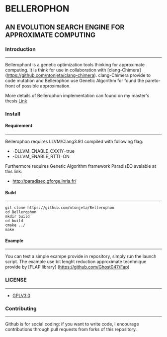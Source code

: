 # BELLEROPHON #
## AN EVOLUTION SEARCH ENGINE FOR APPROXIMATE COMPUTING ##





### Introduction ###
------------


Bellerophont is a genetic optimization tools thinking for approximate computing.
It is think for use in collaboration with [clang-Chimera] (https://github.com/ntonjeta/clang-chimera). clang-Chimera provide to code mutation and Bellerophon use Genetic Algorithm for found the pareto-front of possible approximation. 

More details of Bellerophon implementation can found on my master's thesis 
[Link](null) 


### Install ###

#### Requirement ####
-------------

Bellerophon requires LLVM/Clang3.9.1 compiled with following flag: 

* -DLLVM_ENABLE_CXX1Y=true
* -DLLVM_ENABLE_RTTI=ON

Furthermore requires Genetic Algorithm framework ParadisEO avaiable at this link:
 
* http://paradiseo.gforge.inria.fr/


#### Build ####
--------

    git clone https://github.com/ntonjeta/Bellerophon
    cd Bellerophon
    mkdir build
    cd build
    cmake ../ 
    make

#### Example ####
-------- 

You can test a simple exampe provide in repository, simply run the launch script.
The example use bit lenght reduction approximate tecnhnique provide by [FLAP library] (https://github.com/Ghost047/Fap) 

### LICENSE ###
--------

* [GPLV3.0](https://www.gnu.org/licenses/licenses.html)

### Contributing ###
----------

Github is for social coding: if you want to write code, I encourage contributions through pull requests from forks of this repository. 
